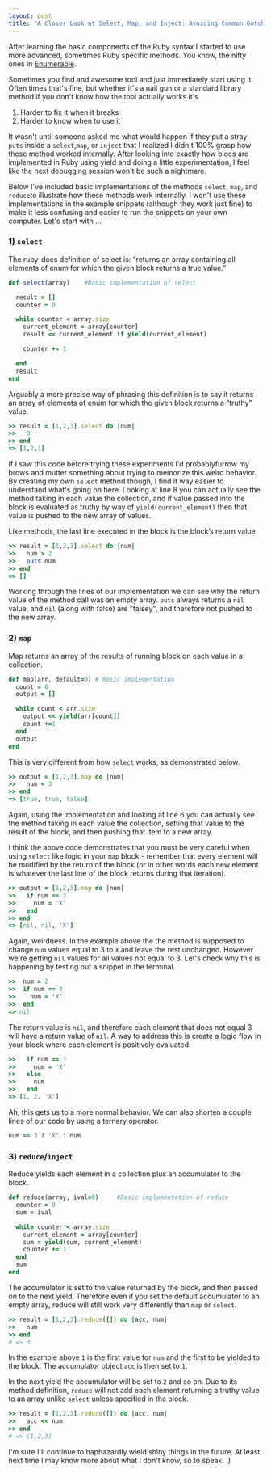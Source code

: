 ```yaml
---
layout: post
title: "A Closer Look at Select, Map, and Inject: Avoiding Common Gotchas"
---
```


After learning the basic components of the Ruby syntax I started to use more advanced, sometimes Ruby specific methods. You know, the nifty ones in [Enumerable](http://ruby-doc.org/core-2.3.0/Enumerable.html).

Sometimes you find and awesome tool and just immediately start using it. Often times that's fine, but whether it's a nail gun or a standard library method if you don't know how the tool actually works it's

1. Harder to fix it when it breaks
2. Harder to know when to use it

It wasn't until someone asked me what would happen if they put a stray `puts` inside a `select`,`map`, or `inject` that I realized I didn't 100% grasp how these method worked internally. After looking into exactly how blocs are implemented in Ruby using yield and doing a little experimentation, I feel like the next debugging session won't be such a nightmare.

Below I've included basic implementations of the methods `select`, `map`, and `reduce`to illustrate how these methods work internally. I won't use these implementations in the example snippets (although they work just fine) to make it less confusing and easier to run the snippets on your own computer. Let's start with ...

### 1) **`select`**

The ruby-docs definition of select is: “returns an array containing all elements of enum for which the given block returns a true value.” 

```ruby
def select(array)    #Basic implementation of select

  result = []
  counter = 0

  while counter < array.size
    current_element = array[counter]
    result << current_element if yield(current_element)

    counter += 1

  end
  result
end
```

Arguably a more precise way of phrasing this definition is to say it returns an array of elements of enum for which the given block returns a “truthy” value.

```ruby
>> result = [1,2,3].select do |num|
>>   0
>> end
=> [1,2,3]
```

If I saw this code before trying these experiments I'd probablyfurrow my brows and mutter something about trying to memorize this weird behavior. By creating my own `select` method though, I find it way easier to understand what's going on here. Looking at line 8 you can actually see the method taking in each value the collection, and if value passed into the block is evaluated as truthy by way of `yield(current_element)` then that value is pushed to the new array of values.

Like methods, the last line executed in the block is the block’s return value

```ruby
>> result = [1,2,3].select do |num|
>>   num > 2
>>   puts num  
>> end
=> []
```

Working through the lines of our implementation we can see why the return value of the method call was an empty array. `puts` always returns a `nil` value, and `nil` (along with false) are "falsey", and therefore not pushed to the new array.

### 2) **`map`**
 
Map returns an array of the results of running block on each value in a collection. 

```ruby
def map(arr, default=0) # Basic implementation
  count = 0
  output = []

  while count < arr.size
    output << yield(arr[count])
    count +=1
  end
  output
end
```

This is very different from how `select` works, as demonstrated below.

```ruby
>> output = [1,2,3].map do |num| 
>>   num < 3
>> end
=> [true, true, false]
```

Again, using the implementation and looking at line 6 you can actually see the method taking in each value the collection, setting that value to the result of the block, and then pushing that item to a new array.

I think the above code demonstrates that you must be very careful when using `select` like logic in your `map` block -  remember that every element will be modified by the return of the block (or in other words each new element is whatever the last line of the block returns during that iteration).

```ruby
>> output = [1,2,3].map do |num|
>>   if num == 3
>>     num = 'X'
>>   end
>> end
=> [nil, nil, 'X']
```

Again, weirdness. In the example above the the method is supposed to change `num` values equal to 3 to `X` and leave the rest unchanged. However we're getting `nil` values for all values not equal to 3. Let's check why this is happening by testing out a snippet in the terminal.

```ruby
>>  num = 2
>>  if num == 3
>>    num = 'X'
>>  end
=> nil
```

The return value is `nil`, and therefore each element that does not equal 3 will have a return value of `nil`. A way to address this is create a logic flow in your block where each element is positively evaluated.

```ruby
>>   if num == 3
>>     num = 'X'
>>   else
>>     num
>>   end
=> [1, 2, 'X']
```

Ah, this gets us to a more normal behavior. We can also shorten a couple lines of our code by using a ternary operator.

```ruby
num == 3 ? 'X' : num
```

### 3) **`reduce`/`inject`**

Reduce yields each element in a collection plus an accumulator to the block. 

```ruby
def reduce(array, ival=0)     #Basic implementation of reduce
  counter = 0
  sum = ival

  while counter < array.size
    current_element = array[counter]
    sum = yield(sum, current_element)
    counter += 1 
  end
  sum
end
```

The accumulator is set to the value returned by the block, and then passed on to the next yield. Therefore even if you set the default accumulator to an empty array, reduce will still work very differently than `map` or `select`.

```ruby
>> result = [1,2,3].reduce([]) do |acc, num| 
>>   num 
>> end
# => 3
```
In the example above `1` is the first value for `num` and the first to be yielded to the block. The accumulator object `acc` is then set to `1`.




In the next yield the accumulator will be set to `2` and so on. Due to its method definition, `reduce` will not add each element returning a truthy value to an array unlike `select` unless specified in the block.

```ruby
>> result = [1,2,3].reduce([]) do |acc, num| 
>>   acc << num 
>> end
# => [1,2,3]
```

I'm sure I'll continue to haphazardly wield shiny things in the future. At least next time I may know more about what I don't know, so to speak. :)